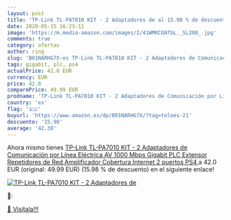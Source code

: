 ```yaml
---
layout: post
title: 'TP-Link TL-PA7010 KIT - 2 Adaptadores de al 15.98 % de descuento'
date: 2020-05-15 16:23:11
image: 'https://m.media-amazon.com/images/I/41WMKCGNfbL._SL200_.jpg'
comments: true
category: ofertas
author: ring
slug: 'B01NARHG7X-es TP-Link TL-PA7010 KIT - 2 Adaptadores de Comunicación por...'
tags: gigabit, plc, ps4
actualPrice: 42.0 EUR
currency: EUR
price: 42.0
comparePrice: 49.99 EUR
prodname: 'TP-Link TL-PA7010 KIT - 2 Adaptadores de Comunicación por Línea Eléctrica  AV 1000 Mbps Gigabit  PLC  Extensor  Repetidores de Red  Amplificador Cobertura Internet  2 puertos  PS4 '
country: 'es'
flag: '🇪🇸'
buyurl: 'https://www.amazon.es/dp/B01NARHG7X/?tag=tolees-21'
descuento: '15.98'
average: '42.38'
---
```


Ahora mismo tienes [TP-Link TL-PA7010 KIT - 2 Adaptadores de Comunicación por Línea Eléctrica  AV 1000 Mbps Gigabit  PLC  Extensor  Repetidores de Red  Amplificador Cobertura Internet  2 puertos  PS4 ](https://www.amazon.es/dp/B01NARHG7X/?tag=tolees-21) a 42.0 EUR (original: 49.99 EUR) (15.98 %  de descuento) en el siguiente enlace!

[![TP-Link TL-PA7010 KIT - 2 Adaptadores de](https://m.media-amazon.com/images/I/41WMKCGNfbL._SL200_.jpg)](https://www.amazon.es/dp/B01NARHG7X/?tag=tolees-21)

🔎:


[🛒 Visítala!!!](https://www.amazon.es/dp/B01NARHG7X/?tag=tolees-21)
